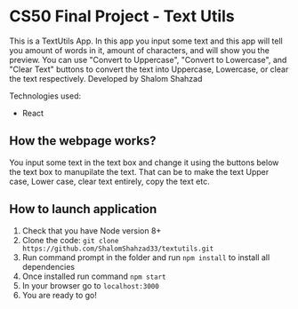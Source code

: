 # CS50 Final Project - Text Utils

This is a TextUtils App. In this app you input some text and this app will tell you amount of words in it, amount of characters, and will show you the preview. You can use "Convert to Uppercase", "Convert to Lowercase", and "Clear Text" buttons to convert the text into Uppercase, Lowercase, or clear the text respectively. Developed by Shalom Shahzad

Technologies used:

- React

## How the webpage works?

You input some text in the text box and change it using the buttons below the text box to manupilate the text. That can be to make the text Upper case, Lower case, clear text entirely, copy the text etc.
## How to launch application

1. Check that you have Node version 8+
2. Clone the code: `git clone https://github.com/ShalomShahzad33/textutils.git`
3. Run command prompt in the folder and run `npm install` to install all dependencies
4. Once installed run command `npm start`
5. In your browser go to `localhost:3000`
6. You are ready to go!